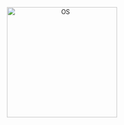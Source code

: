 <p align="center">
  <a href="https://skillicons.dev">
    <img src="https://skillicons.dev/icons?i=neovim" alt="OS" width="250"/>
  </a>
</p>
